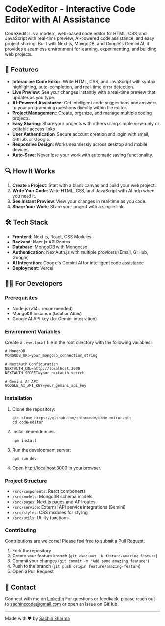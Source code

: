 # CodeXeditor - Interactive Code Editor with AI Assistance

CodeXeditor is a modern, web-based code editor for HTML, CSS, and JavaScript with real-time preview, AI-powered code assistance, and easy project sharing. Built with Next.js, MongoDB, and Google's Gemini AI, it provides a seamless environment for learning, experimenting, and building web projects.

## 🚀 Features

-   **Interactive Code Editor**: Write HTML, CSS, and JavaScript with syntax highlighting, auto-completion, and real-time error detection.
-   **Live Preview**: See your changes instantly with a real-time preview that updates as you type.
-   **AI-Powered Assistance**: Get intelligent code suggestions and answers to your programming questions directly within the editor.
-   **Project Management**: Create, organize, and manage multiple coding projects.
-   **Easy Sharing**: Share your projects with others using simple view-only or editable access links.
-   **User Authentication**: Secure account creation and login with email, GitHub, or Google.
-   **Responsive Design**: Works seamlessly across desktop and mobile devices.
-   **Auto-Save**: Never lose your work with automatic saving functionality.

## 🔍 How It Works

1. **Create a Project**: Start with a blank canvas and build your web project.
2. **Write Your Code**: Write HTML, CSS, and JavaScript with AI help when you need it.
3. **See Instant Preview**: View your changes in real-time as you code.
4. **Share Your Work**: Share your project with a simple link.

## 🛠️ Tech Stack

-   **Frontend**: Next.js, React, CSS Modules
-   **Backend**: Next.js API Routes
-   **Database**: MongoDB with Mongoose
-   **Authentication**: NextAuth.js with multiple providers (Email, GitHub, Google)
-   **AI Integration**: Google's Gemini AI for intelligent code assistance
-   **Deployment**: Vercel

## 🧑‍💻 For Developers

### Prerequisites

-   Node.js (v14+ recommended)
-   MongoDB instance (local or Atlas)
-   Google AI API key (for Gemini integration)

### Environment Variables

Create a `.env.local` file in the root directory with the following variables:

```
# MongoDB
MONGODB_URI=your_mongodb_connection_string

# NextAuth Configuration
NEXTAUTH_URL=http://localhost:3000
NEXTAUTH_SECRET=your_nextauth_secret

# Gemini AI API
GOOGLE_AI_API_KEY=your_gemini_api_key
```

### Installation

1. Clone the repository:

    ```
    git clone https://github.com/chinxcode/code-editor.git
    cd code-editor
    ```

2. Install dependencies:

    ```
    npm install
    ```

3. Run the development server:

    ```
    npm run dev
    ```

4. Open [http://localhost:3000](http://localhost:3000) in your browser.

### Project Structure

-   `/src/components`: React components
-   `/src/models`: MongoDB schema models
-   `/src/pages`: Next.js pages and API routes
-   `/src/service`: External API service integrations (Gemini)
-   `/src/styles`: CSS modules for styling
-   `/src/utils`: Utility functions

### Contributing

Contributions are welcome! Please feel free to submit a Pull Request.

1. Fork the repository
2. Create your feature branch (`git checkout -b feature/amazing-feature`)
3. Commit your changes (`git commit -m 'Add some amazing feature'`)
4. Push to the branch (`git push origin feature/amazing-feature`)
5. Open a Pull Request

## 📧 Contact

Connect with me on [LinkedIn](https://linkedin.com/in/sachinxcode)
For questions or feedback, please reach out to [sachinxcode@gmail.com](mailto:sachinxcode@gmail.com) or open an issue on GitHub.

---

Made with ❤️ by [Sachin Sharma](https://github.com/chinxcode)
